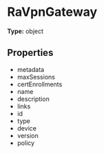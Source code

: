 # RaVpnGateway


**Type:** object

## Properties
* metadata
* maxSessions
* certEnrollments
* name
* description
* links
* id
* type
* device
* version
* policy
